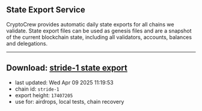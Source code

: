 ## State Export Service
CryptoCrew provides automatic daily state exports for all chains we validate. State export files can be used as genesis files and are a snapshot of the current blockchain state, including all validators, accounts, balances and delegations.

---
**Download: [stride-1 state export](https://dl-eu2.ccvalidators.com/SERVICE/stride/stride-1_export_17407205.json)**
---

- last updated: Wed Apr 09 2025 11:19:53
- chain id: `stride-1`
- export height: `17407205`
- use for: airdrops, local tests, chain recovery
